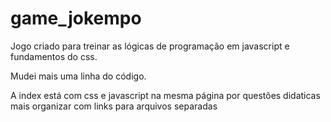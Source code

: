 # game_jokempo
 
 Jogo criado para treinar as lógicas de programação em javascript e fundamentos do css.

Mudei mais uma linha do código.

A index está com css e javascript na mesma página por questões didaticas mais organizar com links para arquivos separadas
